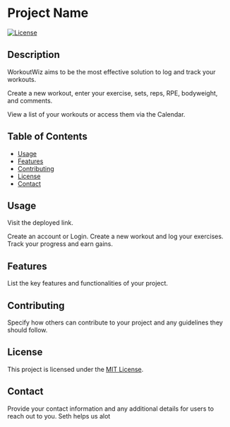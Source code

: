 # Project Name

[![License](https://img.shields.io/badge/license-MIT-blue.svg)](LICENSE)

## Description

WorkoutWiz aims to be the most effective solution to log and track your workouts.

Create a new workout, enter your exercise, sets, reps, RPE, bodyweight, and comments.

View a list of your workouts or access them via the Calendar.

## Table of Contents

- [Usage](#usage)
- [Features](#features)
- [Contributing](#contributing)
- [License](#license)
- [Contact](#contact)


## Usage

Visit the deployed link.

Create an account or Login.  Create a new workout and log your exercises.
Track your progress and earn gains.

## Features

List the key features and functionalities of your project.

## Contributing

Specify how others can contribute to your project and any guidelines they should follow.

## License

This project is licensed under the [MIT License](LICENSE).

## Contact

Provide your contact information and any additional details for users to reach out to you.
Seth helps us alot
